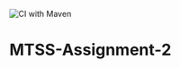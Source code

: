 ![CI with Maven](https://github.com/uiob/dw-demo-app/actions/workflows/maven.yml/badge.svg)

# MTSS-Assignment-2
